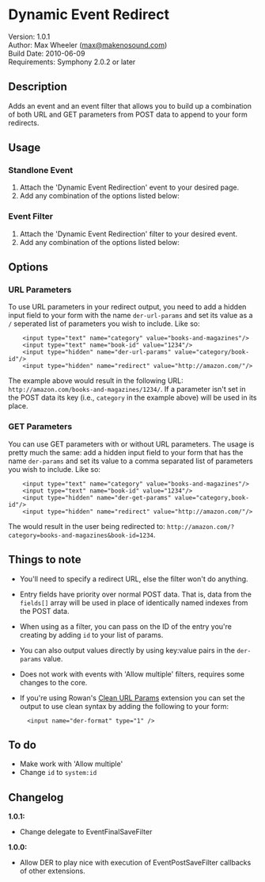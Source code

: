 # Dynamic Event Redirect #

Version: 1.0.1  
Author: Max Wheeler ([max@makenosound.com](max@makenosound.com))  
Build Date: 2010-06-09  
Requirements: Symphony 2.0.2 or later

## Description ##

Adds an event and an event filter that allows you to build up a combination of both URL and GET parameters from POST data to append to your form redirects.

## Usage ##
### Standlone Event ###

1. Attach the 'Dynamic Event Redirection' event to your desired page.
2. Add any combination of the options listed below:

### Event Filter ###
1. Attach the 'Dynamic Event Redirection' filter to your desired event.
2. Add any combination of the options listed below:

## Options ##
### URL Parameters ###

To use URL parameters in your redirect output, you need to add a hidden input field to your form with the name `der-url-params` and set its value as a `/` seperated list of parameters you wish to include. Like so:

		<input type="text" name="category" value="books-and-magazines"/>
		<input type="text" name="book-id" value="1234"/>
		<input type="hidden" name="der-url-params" value="category/book-id"/>
		<input type="hidden" name="redirect" value="http://amazon.com/"/>

The example above would result in the following URL: `http://amazon.com/books-and-magazines/1234/`. If a parameter isn't set in the POST data its key (i.e., `category` in the example above) will be used in its place.

### GET Parameters ###

You can use GET parameters with or without URL parameters. The usage is pretty much the same: add a hidden input field to your form that has the name `der-params` and set its value to a comma separated list of parameters you wish to include. Like so:

		<input type="text" name="category" value="books-and-magazines"/>
		<input type="text" name="book-id" value="1234"/>
		<input type="hidden" name="der-get-params" value="category,book-id"/>
		<input type="hidden" name="redirect" value="http://amazon.com/"/>

The would result in the user being redirected to: `http://amazon.com/?category=books-and-magazines&book-id=1234`.

## Things to note ##

* You'll need to specify a redirect URL, else the filter won't do anything.
* Entry fields have priority over normal POST data. That is, data from the `fields[]` array will be used in place of identically named indexes from the POST data.
* When using as a filter, you can pass on the ID of the entry you're creating by adding `id` to your list of params.
* You can also output values directly by using key:value pairs in the `der-params` value.
* Does not work with events with 'Allow multiple' filters, requires some changes to the core.
* If you're using Rowan's [Clean URL Params](http://overture21.com/forum/comments.php?DiscussionID=795) extension you can set the output to use clean syntax by adding the following to your form:
	
		<input name="der-format" type="1" />

## To do ##

* Make work with 'Allow multiple'
* Change `id` to  `system:id`

## Changelog ##


**1.0.1:**

* Change delegate to EventFinalSaveFilter

**1.0.0:**

* Allow DER to play nice with execution of EventPostSaveFilter callbacks of other extensions.
